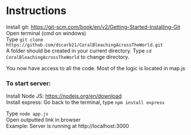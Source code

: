 # Instructions
Install git: https://git-scm.com/book/en/v2/Getting-Started-Installing-Git \
Open terminal (cmd on windows) \
Type `git clone https://github.com/dscarb21/CoralBleachingAcrossTheWorld.git` \
A folder should be created in your current directory. Type `cd CoralBleachingAcrossTheWorld` to change directory. 

You now have access to all the code. Most of the logic is located in map.js

### To start server:
Install Node JS: https://nodejs.org/en/download \
Install express: Go back to the terminal, type `npm install express`

Type `node app.js` \
Open outputted link in browser \
Example: Server is running at http://localhost:3000  

